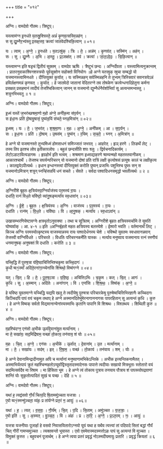 +++
title = "०१२"

+++


अग्निः। वामदेवो गौतमः। त्रिष्टुप्।

यस्त्वाम॑ग्न इ॒नध॑ते य॒तस्रु॒क्त्रिस्ते॒ अन्नं॑ कृ॒णव॒त्सस्मि॒न्नह॑न् ।  
स सु द्यु॒म्नैर॒भ्य॑स्तु प्र॒सक्ष॒त्तव॒ क्रत्वा॑ जातवेदश्चिकि॒त्वान् ॥ ०१॥

यः । त्वाम् । अ॒ग्ने॒ । इ॒नध॑ते । य॒तऽस्रु॑क् । त्रिः । ते॒ । अन्न॑म् । कृ॒णव॑त् । सस्मि॑न् । अह॑न् ।  
सः । सु । द्यु॒म्नैः । अ॒भि । अ॒स्तु॒ । प्र॒ऽसक्ष॑त् । तव॑ । क्रत्वा॑ । जा॒त॒ऽवे॒दः॒ । चि॒कि॒त्वान् ॥

यस्त्वामग्न इति षडृचं द्वितीयं सूक्तम् । वामदेव ऋषिः । त्रैष्टुभं छन्दः । अग्निर्देवता । यस्त्वामित्यनुक्रान्तम् । प्रातरनुवाकाश्विनशस्त्रयोः पूर्वसूक्तेन सहोक्तो विनियोगः ॥हे अग्ने यतस्रुक् स्रुचा सम्बद्धो यो यजमानस्त्वामिनधते । दीप्तियुक्तं कुर्यात् । यः सस्मिन्नहन् सर्वस्मिन्नहनि ते तुभ्यम् त्रिस्त्रिवारं सवनत्रयेऽन्नं हविर्लक्षणमन्नं कृणवत् । कुर्यात् । हे जातवेदो जातानां वेदितरग्ने तव तोषकेण क्रत्वेन्धनादिहेतुना कर्मना प्रसक्षत् प्रसहमानं त्वदीयं तेजश्चिकित्वान् जानन् स यजमानो द्युम्नैर्धनैर्यशोभिर्वा सु अत्यन्तमभ्यस्तु । शत्रुनभिभवतु ॥ १ ॥

अग्निः। वामदेवो गौतमः। त्रिष्टुप्।

इ॒ध्मं यस्ते॑ ज॒भर॑च्छश्रमा॒णो म॒हो अ॑ग्ने॒ अनी॑क॒मा स॑प॒र्यन् ।  
स इ॑धा॒नः प्रति॑ दो॒षामु॒षासं॒ पुष्य॑न्र॒यिं स॑चते॒ घ्नन्न॒मित्रा॑न् ॥ ०२॥

इ॒ध्मम् । यः । ते॒ । ज॒भर॑त् । श॒श्र॒मा॒णः । म॒हः । अ॒ग्ने॒ । अनी॑कम् । आ । स॒प॒र्यन् ।  
सः । इ॒धा॒नः । प्रति॑ । दो॒षाम् । उ॒षस॑म् । पुष्य॑न् । र॒यिम् । स॒च॒ते॒ । घ्नन् । अ॒मित्रा॑न् ॥

हे अग्ने यो यजमानस्ते तुभ्यमिध्मं होमसाधनं समिज्जातं जभरत् । आहरेत् । हृञ् हरणे । लिङर्थे लेट् । तस्य तिप इतश्च लोप इतीकारलोपः । बहुलं छन्दसीति शपः श्लुः । द्विर्वचनादिकार्यम् । लेटोऽडाटावित्यडागमः । हृग्रहोर्भ इति भत्वम् । शश्रमाण इध्माद्याहरणे श्राम्यन्महो महतस्तवानीकम् । आकारश्चार्थे । तेजश्च सपर्यन्परिचरन् यो यजमानो दोषां प्रति रात्रिं लक्षी कृत्योषसं प्रत्युषः कालं च लक्षीकृत्य । कालद्वयेऽपीत्यर्थः । इधान इन्धानस्त्वां दीप्तियुक्तं करोति पुष्यन् प्रजाभिः पशुभिश्च पुष्तः सन् स यजमानोऽमित्रान् शत्रुन् घ्नन्हिंसन्रयिं धनं सचते । सेवते । सर्वदा पश्वादिधनसमृद्धो भवतीत्यर्थः ॥ २ ॥

अग्निः। वामदेवो गौतमः। त्रिष्टुप्।

अ॒ग्निरी॑शे बृह॒तः क्ष॒त्रिय॑स्या॒ग्निर्वाज॑स्य पर॒मस्य॑ रा॒यः ।  
दधा॑ति॒ रत्नं॑ विध॒ते यवि॑ष्ठो॒ व्या॑नु॒षङ्मर्त्या॑य स्व॒धावा॑न् ॥ ०३॥

अ॒ग्निः । ई॒शे॒ । बृ॒ह॒तः । क्ष॒त्रिय॑स्य । अ॒ग्निः । वाज॑स्य । प॒र॒मस्य॑ । रा॒यः ।  
दधा॑ति । रत्न॑म् । वि॒ध॒ते । यवि॑ष्ठः । वि । आ॒नु॒षक् । मर्त्या॑य । स्व॒धाऽवा॑न् ॥

उखासम्भरणियेष्टावग्नेः क्षत्रभृतोऽनुवाक्या । तथा च सूत्रितम् । अग्निरीशे बृहतः क्षत्रियस्यर्चामि ते सुमतिं घोष्यर्वाक् । आ. ४-१ ॥ इति ॥अग्निर्बृहतो महतः क्षत्रियस्य बलस्येशे । ईश्वरो भवति । वर्तमानार्थे लिट् । किञ्च अग्निः परमस्योत्कृष्टस्य वाजस्यान्नस्य रायः पश्वादेर्धनस्य चेशे । यविष्थो युवतमः स्वधावानन्नवान् तेजस्वी वाग्निर्विधते । परिचरते । विधतिः परिचरनकर्मेति यास्कः । मर्त्याय मनुष्याय यजमानाय रत्नं रमणीयं धनमानुषक् अनुषक्तं वि दधाति । करोति ॥ ३ ॥

अग्निः। वामदेवो गौतमः। त्रिष्टुप्।

यच्चि॒द्धि ते॑ पुरुष॒त्रा य॑वि॒ष्ठाचि॑त्तिभिश्चकृ॒मा कच्चि॒दागः॑ ।  
कृ॒धी ष्व१॒॑स्माँ अदि॑ते॒रना॑गा॒न्व्येनां॑सि शिश्रथो॒ विष्व॑गग्ने ॥ ०४॥

यत् । चि॒त् । हि । ते॒ । पु॒रु॒ष॒ऽत्रा । य॒वि॒ष्ठ॒ । अचि॑त्तिऽभिः । च॒कृ॒म । कत् । चि॒त् । आगः॑ ।  
कृ॒धि । सु । अ॒स्मान् । अदि॑तेः । अना॑गान् । वि । एनां॑सि । शि॒श्र॒थः॒ । विष्व॑क् । अ॒ग्ने॒ ॥

हे यविष्ठ युवतमाग्ने यच्चिद्धि यद्यपि खलु ते त्वदीयेषु पुरुषत्रा परिचारकेषु पुरुषेष्वचित्तिभिरज्ञानैः कच्चिदागः किञ्चिदपि पापं वयं चकृम तथाप् हे अग्ने अस्मानदितेर्भूमेरनागाननागसः पापरहितान् सु अत्यन्तं कृधि । कुरु । हे अग्ने विष्वक् सर्वतो विद्यमानान्येनांस्यस्माभिः कृतानि पापानि वि शिश्रथः । विश्लथय । शिथिली कुरु ॥ ४ ॥

अग्निः। वामदेवो गौतमः। त्रिष्टुप्।

म॒हश्चि॑दग्न॒ एन॑सो अ॒भीक॑ ऊ॒र्वाद्दे॒वाना॑मु॒त मर्त्या॑नाम् ।  
मा ते॒ सखा॑यः॒ सद॒मिद्रि॑षाम॒ यच्छा॑ तो॒काय॒ तन॑याय॒ शं योः ॥ ०५॥

म॒हः । चि॒त् । अ॒ग्ने॒ । एन॑सः । अ॒भीके॑ । ऊ॒र्वात् । दे॒वाना॑म् । उ॒त । मर्त्या॑नाम् ।  
मा । ते॒ । सखा॑यः । सद॑म् । इत् । रि॒षा॒म॒ । यच्छ॑ । तो॒काय॑ । तन॑याय । शम् । योः ॥

हे अग्ने देवानामिन्द्रादीनामुत अपि च मर्त्यानां मनुष्याणामभिकेऽन्तिके । अभीक इत्त्यन्तिकनामैतत् । अस्माभिर्यत्पापं क्रुतं महश्चिन्महतोऽप्यूर्वाद्विस्तृतादस्मादेनसः पापात्ते त्वदीयाः सखायो मित्रभूताः स्तोतारो वयं सदमित्सर्वदैव मा रिषाम । मा हिंसिता भूम । हे अग्ने त्वं तोकाय पुत्राय तनयाय पौत्राय शं पापरूपोपद्रवाणां शान्तिं योः सुकृतोत्पादितं सुखं च यच्छ । देहि ॥ ५ ॥

अग्निः। वामदेवो गौतमः। त्रिष्टुप्।

यथा॑ ह॒ त्यद्व॑सवो गौ॒र्यं॑ चित्प॒दि षि॒ताममु॑ञ्चता यजत्राः ।  
ए॒वो ष्व१॒॑स्मन्मु॑ञ्चता॒ व्यंहः॒ प्र ता॑र्यग्ने प्रत॒रं न॒ आयुः॑ ॥ ०६॥

यथा॑ । ह॒ । त्यत् । व॒स॒वः॒ । गौ॒र्य॑म् । चि॒त् । प॒दि । सि॒ताम् । अमु॑ञ्चत । य॒ज॒त्राः॒ ।  
ए॒वो इति॑ । सु । अ॒स्मत् । मु॒ञ्च॒त॒ । वि । अंहः॑ । प्र । ता॒रि॒ । अ॒ग्ने॒ । प्र॒ऽत॒रम् । नः॒ । आयुः॑ ॥

यजत्रा यजनीयाः पूजार्हा हे वसवो निवासयितारोऽग्नयो यूयं यथा ह यथैव त्यत्त्यां तां पदिपादे सितां बद्धां गौर्यं चित् गौरीं गामप्यमुञ्चत । त्यक्तवन्तो भूयास्त । एवो एवमेवास्मदस्मत्तोऽहः पापं सु अत्यन्तं वि मुञ्चत । विमुक्तं कुरुत । बहुवचनं पूजार्थम् । हे अग्ने त्वया प्रतरं प्रवृद्धं नोऽस्मदीयमायुः प्रतारि । प्रवृद्धं क्रियतां ॥ ६ ॥